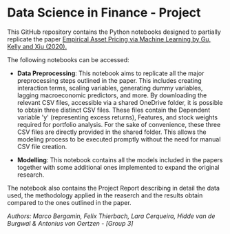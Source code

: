 # Data Science in Finance - Project

This GitHub repository contains the Python notebooks designed to partially replicate the paper [Empirical Asset Pricing via Machine Learning by Gu, Kelly and Xiu (2020).](https://academic.oup.com/rfs/article/33/5/2223/5758276?login=true)

The following notebooks can be accessed:

* **Data Preprocessing**: This notebook aims to replicate all the major preprocessing steps outlined in the paper. This includes creating interaction terms, scaling variables, generating dummy variables, lagging macroeconomic predictors, and more. By downloading the relevant CSV files, accessible via a shared OneDrive folder, it is possible to obtain three distinct CSV files. These files contain the Dependent variable 'y' (representing excess returns), Features, and stock weights required for portfolio analysis. For the sake of convenience, these three CSV files are directly provided in the shared folder. This allows the modeling process to be executed promptly without the need for manual CSV file creation.

* **Modelling**: This notebook contains all the models included in the papers together with some additional ones implemented to expand the original research.

The notebook also contains the Project Report describing in detail the data used, the methodology applied in the reaserch and the results obtain compared to the ones outlined in the paper. 

*Authors:  Marco Bergamin, Felix Thierbach, Lara Cerqueira, Hidde van de Burgwal & Antonius von Oertzen - [Group 3]*
